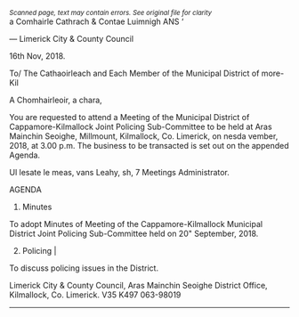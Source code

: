 *<small>Scanned page, text may contain errors. See original file for clarity</small>*  
a Comhairle Cathrach
& Contae Luimnigh
ANS ‘

— Limerick City
& County Council

16th Nov, 2018.

To/ The Cathaoirleach and Each Member of the Municipal District of more-Kil

A Chomhairleoir, a chara,

You are requested to attend a Meeting of the Municipal District of Cappamore-Kilmallock Joint
Policing Sub-Committee to be held at Aras Mainchin Seoighe, Millmount, Kilmallock, Co.
Limerick, on nesda vember, 2018, at 3.00 p.m. The business to be transacted is
set out on the appended Agenda.

Ul lesate le meas,
vans Leahy, sh, 7
Meetings Administrator.

AGENDA

1. Minutes

To adopt Minutes of Meeting of the Cappamore-Kilmallock Municipal District Joint Policing
Sub-Committee held on 20" September, 2018.

2. Policing |

To discuss policing issues in the District.

Limerick City & County Council, Aras Mainchin Seoighe District Office,
Kilmallock, Co. Limerick. V35 K497 063-98019

---
